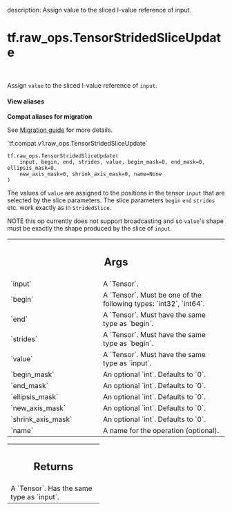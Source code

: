 description: Assign value to the sliced l-value reference of input.

<div itemscope itemtype="http://developers.google.com/ReferenceObject">
<meta itemprop="name" content="tf.raw_ops.TensorStridedSliceUpdate" />
<meta itemprop="path" content="Stable" />
</div>

# tf.raw_ops.TensorStridedSliceUpdate

<!-- Insert buttons and diff -->

<table class="tfo-notebook-buttons tfo-api nocontent" align="left">

</table>



Assign `value` to the sliced l-value reference of `input`.

<section class="expandable">
  <h4 class="showalways">View aliases</h4>
  <p>
<b>Compat aliases for migration</b>
<p>See
<a href="https://www.tensorflow.org/guide/migrate">Migration guide</a> for
more details.</p>
<p>`tf.compat.v1.raw_ops.TensorStridedSliceUpdate`</p>
</p>
</section>

<pre class="devsite-click-to-copy prettyprint lang-py tfo-signature-link">
<code>tf.raw_ops.TensorStridedSliceUpdate(
    input, begin, end, strides, value, begin_mask=0, end_mask=0, ellipsis_mask=0,
    new_axis_mask=0, shrink_axis_mask=0, name=None
)
</code></pre>



<!-- Placeholder for "Used in" -->

The values of `value` are assigned to the positions in the tensor `input` that
are selected by the slice parameters. The slice parameters `begin` `end`
`strides` etc. work exactly as in `StridedSlice`.

NOTE this op currently does not support broadcasting and so `value`'s shape
must be exactly the shape produced by the slice of `input`.

<!-- Tabular view -->
 <table class="responsive fixed orange">
<colgroup><col width="214px"><col></colgroup>
<tr><th colspan="2"><h2 class="add-link">Args</h2></th></tr>

<tr>
<td>
`input`
</td>
<td>
A `Tensor`.
</td>
</tr><tr>
<td>
`begin`
</td>
<td>
A `Tensor`. Must be one of the following types: `int32`, `int64`.
</td>
</tr><tr>
<td>
`end`
</td>
<td>
A `Tensor`. Must have the same type as `begin`.
</td>
</tr><tr>
<td>
`strides`
</td>
<td>
A `Tensor`. Must have the same type as `begin`.
</td>
</tr><tr>
<td>
`value`
</td>
<td>
A `Tensor`. Must have the same type as `input`.
</td>
</tr><tr>
<td>
`begin_mask`
</td>
<td>
An optional `int`. Defaults to `0`.
</td>
</tr><tr>
<td>
`end_mask`
</td>
<td>
An optional `int`. Defaults to `0`.
</td>
</tr><tr>
<td>
`ellipsis_mask`
</td>
<td>
An optional `int`. Defaults to `0`.
</td>
</tr><tr>
<td>
`new_axis_mask`
</td>
<td>
An optional `int`. Defaults to `0`.
</td>
</tr><tr>
<td>
`shrink_axis_mask`
</td>
<td>
An optional `int`. Defaults to `0`.
</td>
</tr><tr>
<td>
`name`
</td>
<td>
A name for the operation (optional).
</td>
</tr>
</table>



<!-- Tabular view -->
 <table class="responsive fixed orange">
<colgroup><col width="214px"><col></colgroup>
<tr><th colspan="2"><h2 class="add-link">Returns</h2></th></tr>
<tr class="alt">
<td colspan="2">
A `Tensor`. Has the same type as `input`.
</td>
</tr>

</table>

